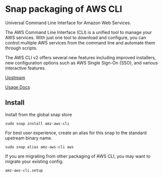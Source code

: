 # Snap packaging of AWS CLI

Universal Command Line Interface for Amazon Web Services.

The AWS Command Line Interface (CLI) is a unified tool to
manage your AWS services. With just one tool to download
and configure, you can control multiple AWS services from
the command line and automate them through scripts.

The AWS CLI v2 offers several new features including improved
installers, new configuration options such as AWS Single Sign-On (SSO),
and various interactive features.

[Upstream](https://github.com/aws/aws-cli)

[Usage Docs](https://aws.amazon.com/cli)

## Install

Install from the global snap store

```
sudo snap install amz-aws-cli
```

For best user experience, create an alias for this snap to the standard upstream binary name.
```
sudo snap alias amz-aws-cli aws
```

If you are migrating from other packaging of AWS CLI, you may want to migrate your existing config.
```
amz-aws-cli.setup
```

